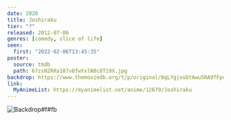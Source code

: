 ```yaml
---
date: 2020
title: Joshiraku
tier: "?"
released: 2012-07-06
genres: [comedy, slice of life]
seen:
  first: "2022-02-06T13:45:35"
poster:
  source: tmdb
  path: 67zsN2RRa187v8fwYxlN8c8T19X.jpg
backdrop: https://www.themoviedb.org/t/p/original/6qLYgjxvDtAwu5RA9fFpoyg23aX.jpg
link:
  MyAnimeList: https://myanimelist.net/anime/12679/Joshiraku
---
```


![Backdrop#f#fb](https://www.themoviedb.org/t/p/original/6qLYgjxvDtAwu5RA9fFpoyg23aX.jpg "Source: TMDB")
